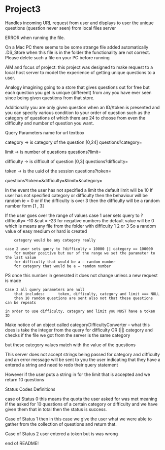 # Project3
Handles incoming URL request from user and displays to user the unique questions (question never seen) from local files server



ERROR when running the file.

On a Mac PC there seems to be some strange file added automatically .DS_Store when this file is in the folder the functionality are not correct. Please delete such a file on your PC before running


AIM and focus of project: this project was designed to make request to a local host server to model the experience of getting unique questions to a user.

Analogy imagining going to a store that gives questions out for free but each question you get is unique (different) from any you have ever seen since being given questions from that store.

Additionally you are only given question when an ID//token is presented and you can specify various condition to your order of question such as the category of questions of which there are 24 to choose from even the difficulty and number of question you want.



Query Parameters name for url textbox


category				->	is category of the question [0,24]
										questions?category=<insert category>

limit						->	is number of questions
										questions?limit=<insert limit>

difficulty			->	is difficult of question [0,3]
										questions?difficulty=<insert difficulty>

token						->	is the uuid of the session
										questions?token=<insert token>

questions?token=<insert token>&difficulty=<insert difficulty>&limit=<insert limit>&category=<insert category>



In the event the user has not specified a limit the default limit will be 10
If user has not specified category or difficulty then the behaviour will be random ie = 0
	or if the difficulty is over 3 then the difficulty will be a random number form [1 , 3]

If the user goes over the range of values
	case 1 user sets query to ?difficulty= -10 &cat = -23
		for negative numbers the default value will be 0 which is means any file from the folder
		with difficulty 1 2 or 3
		So a random value of easy medium or hard is created

		category would be any category really

	case 2 user sets query to ?difficulty = 10000 || category == 100000
		for number positive but our of the range we set the parameter to the last value
		for difficulty that would be a – random number
		for category that would be a – random number

PS once this number in generated it does not change unless a new request is made


	Case 3 all query parameters are null
		that includes:		token, difficulty, category and limit === NULL
		then 10 random questions are sent also not that these questions can be repeats

	in order to use difficulty, category and limit you MUST have a token ID


Make notice of an object called categoryDifficultyConverter
	– what this does is take the integer from the query for difficulty OR (||) category and checks if 	the file we got from the server is the same category

but these category values match with the value of the questions


This server does not accept strings being passed for category and difficulty and an error message will be sent to you the user indicating that they have a entered a string and need to redo their query statement

However if the user puts a string in for the limit that is accepted and we return 10 questions


Status Codes Definitions

case of Status 0
	this means the quota the user asked for was met meaning if the asked for 10 questions of a certain category or difficulty and we have given them that in total then the status is success.

Case of Status 1
	then in this case we give the user what we were able to gather from the collection of questions and return that.

Case of Status 2
	user entered a token but is was wrong


end of README!
